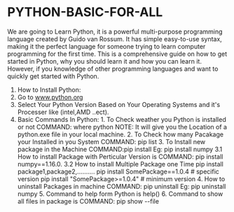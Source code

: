 # PYTHON-BASIC-FOR-ALL
We are going to Learn Python, it is a powerful multi-purpose programming language created by Guido van Rossum.  It has simple easy-to-use syntax, making it the perfect language for someone trying to learn computer programming for the first time.  This is a comprehensive guide on how to get started in Python, why you should learn it and how you can learn it. However, if you knowledge of other programming languages and want to quickly get started with Python.
1. How to Install Python:
2. Go to www.python.org
3. Select Your Python Version Based on Your Operating Systems and it's Processer like (intel,AMD ..ect).
4. Basic Commands In Python:
     	1. To Check weather you Python is installed or not COMMAND:   where python 
	 		NOTE: It will give you the Location of a python.exe file in your local machine.
	2. To Check  how many Pacakage your Installed in you System COMMAND: pip list
	3. To Install new package in the Machine COMMAND:pip install <package name> Eg: pip install numpy
		3.1 How to install Package with Perticular Version is COMMAND: pip install numpy==1.16.0.
		3.2 How to install Multiple Package one Time
				pip install package1,package2,..........
				pip install SomePackage==1.0.4    # specific version
				pip install "SomePackage>=1.0.4"  # minimum version
	4. How to uninstall Packages in machine COMMAND:  pip uninstall <package name> Eg: pip uninstall numpy
	5. Command to help form Python is help()
	6. Command to show all files in package is COMMAND: pip show --file <Package Name> 
  
